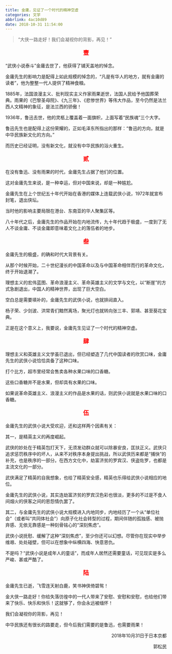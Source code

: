 ```yaml
---
title: 金庸，见证了一个时代的精神空虚
categories: 文学
abbrlink: 4ac10d89
date: 2018-10-31 11:54:00
---
```

>“大侠一路走好！我们会凝视你的背影，再见！”

<p style="font-size: 18px;color:red;text-align: center;"><b>壹</b></p>


“武侠小说泰斗”金庸去世了，他获得了铺天盖地的悼念。

金庸先生的影响力是配得上如此规模的悼念的，“凡是有华人的地方，就有金庸的读者”，他为整整一代人提供了精神食粮。

1885年，法国浪漫主义、批判现实主义作家雨果逝世，法国人民给予他国葬荣典。雨果的《巴黎圣母院》、《九三年》、《悲惨世界》等伟大作品，至今仍然是法兰西人文精神的象征，是法兰西的骄傲！

1936年，鲁迅去世，他的灵柩上覆盖着一面旗帜，上面写着“民族魂”三个大字。

鲁迅先生也是配得上这份荣耀的，正如毛泽东所指出的那样：“鲁迅的方向，就是中华民族新文化的方向。”

而历史已经证明，没有新文化，就没有中华民族的浴火重生。

<p style="font-size: 18px;color:red;text-align: center;"><b>贰</b></p>

在没有鲁迅、没有雨果的时代，金庸先生占据了他们的位置。

这对金庸先生来说，是一种幸运，但对中国来说，却是一种尴尬。

金庸先生在上个世纪五十年代开始在香港的媒体上连载武侠小说，1972年就宣布封笔，退出侠坛。

当时他的影响主要局限在港台、东南亚的华人聚集区等。

八十年代之后，金庸先生的作品开始在内地流传，九十年代趋于极盛，一度到了无人不谈金庸、不谈金庸即意味着文化上的落伍者的地步。

<p style="font-size: 18px;color:red;text-align: center;"><b>叁</b></p>

金庸先生的极盛，的确和时代大背景有关。

从那个时候开始，二十世纪漫长的中国革命以及与中国革命相伴而行的革命文化，终于开始退潮了。

理想主义的宏伟蓝图、革命浪漫主义、革命英雄主义的文学与文化，以“断崖”的方式急剧退出，中国人的精神世界，出现了巨大空白。

空白总是需要填补的，金庸先生的武侠小说，也就排闼直入。

杨子荣、少剑波、洪常青们黯然离场，聚光灯也就转向张三丰、郭靖、甚至葵花宝典。

正是在这个意义上，我要说，金庸先生见证了一个时代的精神空虚。

<p style="font-size: 18px;color:red;text-align: center;"><b>肆</b></p>

理想主义和英雄主义文学虽已退出，但已经塑造了几代中国读者的欣赏口味，金庸先生的武侠小说恰恰具备了这种口味。

打个比方，超市里经常会售卖各种水果口味的口香糖。

这些口香糖并不是水果，但却具有水果的口味。

如果说革命英雄主义、浪漫主义的作品是水果的话，则武侠小说就是水果口味的口香糖。

<p style="font-size: 18px;color:red;text-align: center;"><b>伍</b></p>

金庸先生的武侠小说大受欢迎，还和这样两个因素有关：

其一，是精英主义的再度崛起。

武侠的妙处在于精英包打天下，无须发动群众就可以除暴安良，匡扶正义。武侠只追求惩罚秩序中的坏人，从来不对秩序本身提出挑战，所以武侠历来都是“捕快”的补充，也是秩序的一部分。在西方文化中，劫富济贫的罗宾汉、侠盗佐罗，也都是主流文化的一部分。

武侠满足了精英的自我想象，也给了精英安全感，精英也乐得给武侠小说相应的地位。

金庸先生的武侠小说，其实连劫富济贫的罗宾汉色彩也很淡，更多的不过是不食人间烟火的侠客之间的恩怨情仇罢了。

其二，与金庸先生的武侠小说大规模进入内地同步，内地经历了一个从“单位社会”（或者叫“共同体社会”）向原子化社会转型的过程，期间伴随的孤独感、被抛弃感、无依无靠感是一种刻骨铭心的“深刻焦虑”。

武侠小说抚慰、缓解了这种“深刻焦虑”，至少你还可以幻想。尽管你在现实中举步维艰、处处碰壁，但可以在想象中纵横四海、快意恩仇。

不是吗？“武侠小说是成年人的童话”，而成年人居然还需要童话，可见现实是多么严峻、甚或严酷了。

<p style="font-size: 18px;color:red;text-align: center;"><b>陆</b></p>

金庸先生已逝，飞雪连天射白鹿，笑书神侠倚碧鸳！

金大侠一路走好！你给失落彷徨中的一代人带来了安慰、安慰和安慰，也给他们带来了快乐、快乐和快乐！这就够了，你会永远被缅怀！

我们会凝视你的背影，再见！

中华民族还有很长的路要走，但今后我们需要的是鲁迅，也需要雨果！

<p style="text-align:right">2018年10月31日于日本京都</p>
<p style="text-align:right">郭松民</p>